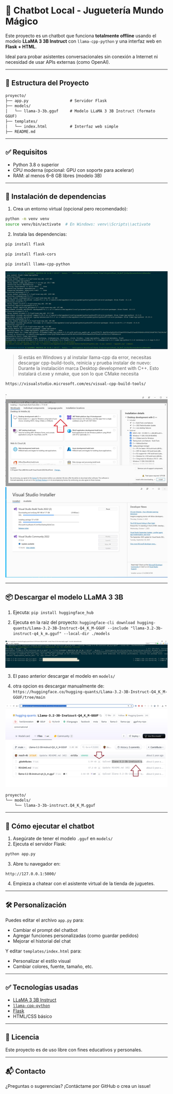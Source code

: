 # 🤖 Chatbot Local - Juguetería Mundo Mágico

Este proyecto es un chatbot que funciona **totalmente offline** usando el modelo **LLaMA 3 3B Instruct** con `llama-cpp-python` y una interfaz web en **Flask + HTML**.

Ideal para probar asistentes conversacionales sin conexión a Internet ni necesidad de usar APIs externas (como OpenAI).

---

## 📁 Estructura del Proyecto

```
proyecto/
├── app.py                  # Servidor Flask
├── models/
│   └── llama-3-3b.gguf     # Modelo LLaMA 3 3B Instruct (formato GGUF)
├── templates/
│   └── index.html          # Interfaz web simple
├── README.md
```

---

## ✅ Requisitos

- Python 3.8 o superior
- CPU moderna (opcional: GPU con soporte para acelerar)
- RAM: al menos 6–8 GB libres (modelo 3B)

---

## 🧰 Instalación de dependencias

1. Crea un entorno virtual (opcional pero recomendado):

```bash
python -m venv venv
source venv/bin/activate  # En Windows: venv\\Scripts\\activate
```

2. Instala las dependencias:

```bash
pip install flask
```

```bash
pip install flask-cors
```

```bash
pip install llama-cpp-python
```

![Captura de pantalla](documentacion/install-llama-cpp-python.JPG)

> Si estás en Windows y al instalar llama-cpp da error, necesitas descargar cpp-build-tools, reinicia y prueba instalar de nuevo:
Durante la instalación marca Desktop development with C++.
Esto instalará cl.exe y nmake, que son lo que CMake necesita
```
https://visualstudio.microsoft.com/es/visual-cpp-build-tools/
```
.
![Captura de pantalla](documentacion/c-tools.jpg)
![Captura de pantalla](documentacion/c-tools-installing.JPG)


---

## 📦 Descargar el modelo LLaMA 3 3B

1.  Ejecuta: `pip install huggingface_hub`

2. Ejecuta en la raiz del proyecto: `huggingface-cli download hugging-quants/Llama-3.2-3B-Instruct-Q4_K_M-GGUF --include "llama-3.2-3b-instruct-q4_k_m.gguf" --local-dir ./models`

![Captura de pantalla](documentacion/descargar-llama-3-2-3b-instruct.JPG)

3. El paso anterior descargar el modelo en `models/`

4. otra opcion es descargar manualmente de: `https://huggingface.co/hugging-quants/Llama-3.2-3B-Instruct-Q4_K_M-GGUF/tree/main`

![Captura de pantalla](documentacion/descargar-llama-3-2-3b-instruct-manual.jpg)


```
proyecto/
└── models/
    └── llama-3-3b-instruct.Q4_K_M.gguf
```

---

## 🚀 Cómo ejecutar el chatbot

1. Asegúrate de tener el modelo `.gguf` en `models/`
2. Ejecuta el servidor Flask:

```bash
python app.py
```

3. Abre tu navegador en:

```
http://127.0.0.1:5000/
```

4. Empieza a chatear con el asistente virtual de la tienda de juguetes.

---

## 🛠️ Personalización

Puedes editar el archivo `app.py` para:

- Cambiar el prompt del chatbot
- Agregar funciones personalizadas (como guardar pedidos)
- Mejorar el historial del chat

Y editar `templates/index.html` para:

- Personalizar el estilo visual
- Cambiar colores, fuente, tamaño, etc.

---

## ✅ Tecnologías usadas

- [LLaMA 3 3B Instruct](https://huggingface.co/meta-llama)
- [`llama-cpp-python`](https://github.com/abetlen/llama-cpp-python)
- [Flask](https://flask.palletsprojects.com/)
- HTML/CSS básico

---

## 📃 Licencia

Este proyecto es de uso libre con fines educativos y personales.

---

## 📬 Contacto

¿Preguntas o sugerencias? ¡Contáctame por GitHub o crea un issue!
